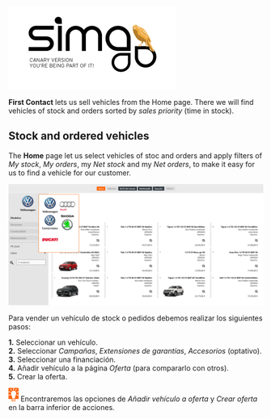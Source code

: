 ![sima2](images/es-ES_simacanaryversionbn.png)

**First Contact** lets us sell vehicles from the Home page. There we will find vehicles of stock and orders sorted by _sales priority_ (time in stock).  
   
  
## Stock and ordered vehicles 
  
The **Home** page let us select vehicles of stoc and orders and apply filters of  _My stock_, _My orders_, my _Net stock_ and my _Net orders_, to make it easy for us to find a vehicle for our customer.  

![](Images/es-ES_FirstContact_Home_withbars.png)
 
  
Para vender un vehículo de stock o pedidos debemos realizar los siguientes pasos:   
  
 **1.** Seleccionar un vehículo.  
 **2.** Seleccionar _Campañas_, _Extensiones de garantías_, _Accesorios_ (optativo).  
 **3.** Seleccionar una financiación.  
 **4.** Añadir vehículo a la página _Oferta_ (para compararlo con otros).  
 **5.** Crear la oferta.    
  
![](Images/es-ES_idea.png)  Encontraremos las opciones de _Añadir vehículo a oferta_ y _Crear oferta_ en la barra inferior de acciones.
  




